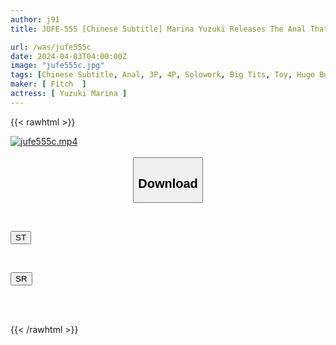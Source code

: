 ```yaml
---
author: j91
title: JUFE-555 [Chinese Subtitle] Marina Yuzuki Releases The Anal That Makes You Feel The Best! Two-hole Sex Until The Asshole That Is Aching From The Aphrodisiac Becomes Stupid!

url: /was/jufe555c
date: 2024-04-03T04:00:00Z
image: "jufe555c.jpg"
tags: [Chinese Subtitle, Anal, 3P, 4P, Solowork, Big Tits, Toy, Huge Butt	]
maker: [ Fitch  ]
actress: [ Yuzuki Marina ]
---
```



{{< rawhtml >}}

<div class="video" data-videoid="Q2WqJP8X7wC0o29">
    <a href="javascript:;">
        <img src="/was/jufe555c/jufe555c.jpg" width="WIDTH" height="HEIGHT" alt="jufe555c.mp4" loading="lazy">
    </a>
</div>

<script type="text/javascript" src="https://j91.asia/asset/on-demand-st.js"></script>

<br>
  <link rel="stylesheet" href="https://j91.asia/asset/bs5.css">
  
  <center>
  <button class="btn btn-primary" type="button" data-bs-toggle="collapse" data-bs-target=".multi-collapse" aria-expanded="false" aria-controls="multiCollapseExample1 multiCollapseExample2"><h2>Download</h2></button></center>
</p>
<div class="row">
  <div class="col">
    <div class="collapse multi-collapse" id="multiCollapseExample1">
      <div class="card card-body">
	      	      <br>
<div class="buttons">  
<p><a href="https://streamtape.to/v/Q2WqJP8X7wC0o29" target="_blank"><button class="btn-hover color-3"><i class="fa fa-download"></i> ST</button></a></p></div>
    </div>
  </div>
</div>
  <div class="col">
    <div class="collapse multi-collapse" id="multiCollapseExample2">
      <div class="card card-body">
	      <br>
<div class="buttons">
<p><a href="https://rubystm.com/s5rh4p16691h" target="_blank"><button class="btn-hover color-9"><i class="fa fa-download"></i> SR</button></a></p></div>
<br><br>
      </div>
    </div>
  </div>
</div>

{{< /rawhtml >}}